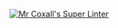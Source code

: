 
[![Mr Coxall's Super Linter](https://github.com/ICS3U-C-Programming-Serge-H/Unit5-03-Python/workflows/Mr%20Coxall's%20Super%20Linter/badge.svg)](https://github.com/ICS3U-C-Programming-Serge-H/Unit5-03-Python/actions/)
